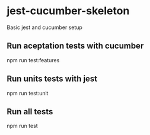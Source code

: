 # jest-cucumber-skeleton
Basic jest and cucumber setup

## Run aceptation tests with cucumber
npm run test:features

## Run units tests with jest
npm run test:unit


## Run all tests
npm run test

